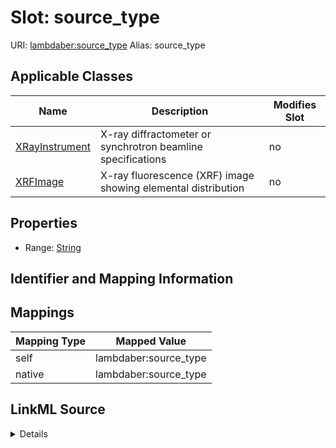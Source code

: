 

# Slot: source_type 



URI: [lambdaber:source_type](https://w3id.org/lambda-ber-schema/source_type)
Alias: source_type

<!-- no inheritance hierarchy -->





## Applicable Classes

| Name | Description | Modifies Slot |
| --- | --- | --- |
| [XRayInstrument](XRayInstrument.md) | X-ray diffractometer or synchrotron beamline specifications |  no  |
| [XRFImage](XRFImage.md) | X-ray fluorescence (XRF) image showing elemental distribution |  no  |






## Properties

* Range: [String](String.md)




## Identifier and Mapping Information







## Mappings

| Mapping Type | Mapped Value |
| ---  | ---  |
| self | lambdaber:source_type |
| native | lambdaber:source_type |




## LinkML Source

<details>
```yaml
name: source_type
alias: source_type
domain_of:
- XRayInstrument
- XRFImage
range: string

```
</details>